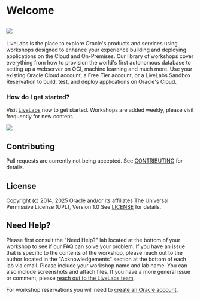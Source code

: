 # Welcome

[![](https://oracle-livelabs.github.io/common/images/livelabs-banner-formarketplace.png)](https://developer.oracle.com/livelabs)
---
LiveLabs is the place to explore Oracle's products and services using workshops designed to enhance your experience building and deploying applications on the Cloud and On-Premises.   Our library of workshops cover everything from how to provision the world's first autonomous database to setting up a webserver on OCI, machine learning and much more.  Use your existing Oracle Cloud account, a Free Tier account, or a LiveLabs Sandbox Reservation to build, test, and deploy applications on Oracle's Cloud.

### How do I get started?
Visit [LiveLabs](https://developer.oracle.com/livelabs) now to get started.  Workshops are added weekly, please visit frequently for new content.

[![](https://oracle-livelabs.github.io/common/images/livelabs-new-skin.png)](https://developer.oracle.com/livelabs)



## Contributing
Pull requests are currently not being accepted. See [CONTRIBUTING](CONTRIBUTING.md) for details.

## License
Copyright (c) 2014, 2025 Oracle and/or its affiliates
The Universal Permissive License (UPL), Version 1.0
See [LICENSE](LICENSE.txt) for details.

## Need Help?
Please first consult the "Need Help?" lab located at the bottom of your workshop to see if our FAQ can solve your problem.  If you have an issue that is specific to the contents of the workshop, please reach out to the author located in the "Acknowledgements" section at the bottom of each lab via email. Please include your workshop name and lab name. You can also include screenshots and attach files. If you have a more general issue or comment, please [reach out to the LiveLabs team](mailto:livelabs-help_us@oracle.com).   

For workshop reservations you will need to [create an Oracle account](https://profile.oracle.com/myprofile/account/create-account.jspx).
